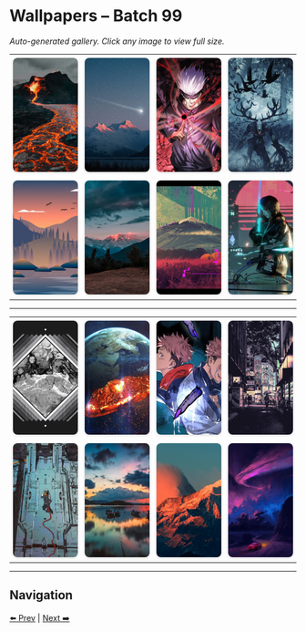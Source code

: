 # Wallpapers – Batch 99

_Auto-generated gallery. Click any image to view full size._

<table style="border-collapse:collapse; width:100%;">
  <tr>
    <td style="padding:6px; vertical-align:middle; text-align:center;"><a href="https://raw.githubusercontent.com/rubiin/wallpapers/master/wallpapers/wallhaven-g7w1yd.jpg"><img src="https://raw.githubusercontent.com/rubiin/wallpapers/master/wallpapers/wallhaven-g7w1yd.jpg" alt="wallhaven-g7w1yd" loading="lazy" style="width:300px; height:200px; object-fit:cover; border-radius:8px; box-shadow:0 1px 4px rgba(0,0,0,0.15);"></a></td>
    <td style="padding:6px; vertical-align:middle; text-align:center;"><a href="https://raw.githubusercontent.com/rubiin/wallpapers/master/wallpapers/wallhaven-g7w5p7.jpg"><img src="https://raw.githubusercontent.com/rubiin/wallpapers/master/wallpapers/wallhaven-g7w5p7.jpg" alt="wallhaven-g7w5p7" loading="lazy" style="width:300px; height:200px; object-fit:cover; border-radius:8px; box-shadow:0 1px 4px rgba(0,0,0,0.15);"></a></td>
    <td style="padding:6px; vertical-align:middle; text-align:center;"><a href="https://raw.githubusercontent.com/rubiin/wallpapers/master/wallpapers/wallhaven-g7wjvl.jpg"><img src="https://raw.githubusercontent.com/rubiin/wallpapers/master/wallpapers/wallhaven-g7wjvl.jpg" alt="wallhaven-g7wjvl" loading="lazy" style="width:300px; height:200px; object-fit:cover; border-radius:8px; box-shadow:0 1px 4px rgba(0,0,0,0.15);"></a></td>
    <td style="padding:6px; vertical-align:middle; text-align:center;"><a href="https://raw.githubusercontent.com/rubiin/wallpapers/master/wallpapers/wallhaven-k781m1.jpg"><img src="https://raw.githubusercontent.com/rubiin/wallpapers/master/wallpapers/wallhaven-k781m1.jpg" alt="wallhaven-k781m1" loading="lazy" style="width:300px; height:200px; object-fit:cover; border-radius:8px; box-shadow:0 1px 4px rgba(0,0,0,0.15);"></a></td>
  </tr>
  <tr>
    <td style="padding:6px; vertical-align:middle; text-align:center;"><a href="https://raw.githubusercontent.com/rubiin/wallpapers/master/wallpapers/wallhaven-k78j37.jpg"><img src="https://raw.githubusercontent.com/rubiin/wallpapers/master/wallpapers/wallhaven-k78j37.jpg" alt="wallhaven-k78j37" loading="lazy" style="width:300px; height:200px; object-fit:cover; border-radius:8px; box-shadow:0 1px 4px rgba(0,0,0,0.15);"></a></td>
    <td style="padding:6px; vertical-align:middle; text-align:center;"><a href="https://raw.githubusercontent.com/rubiin/wallpapers/master/wallpapers/wallhaven-l3y8pr.jpg"><img src="https://raw.githubusercontent.com/rubiin/wallpapers/master/wallpapers/wallhaven-l3y8pr.jpg" alt="wallhaven-l3y8pr" loading="lazy" style="width:300px; height:200px; object-fit:cover; border-radius:8px; box-shadow:0 1px 4px rgba(0,0,0,0.15);"></a></td>
    <td style="padding:6px; vertical-align:middle; text-align:center;"><a href="https://raw.githubusercontent.com/rubiin/wallpapers/master/wallpapers/wallhaven-l3ykp2.jpg"><img src="https://raw.githubusercontent.com/rubiin/wallpapers/master/wallpapers/wallhaven-l3ykp2.jpg" alt="wallhaven-l3ykp2" loading="lazy" style="width:300px; height:200px; object-fit:cover; border-radius:8px; box-shadow:0 1px 4px rgba(0,0,0,0.15);"></a></td>
    <td style="padding:6px; vertical-align:middle; text-align:center;"><a href="https://raw.githubusercontent.com/rubiin/wallpapers/master/wallpapers/wallhaven-l3yy1p.jpg"><img src="https://raw.githubusercontent.com/rubiin/wallpapers/master/wallpapers/wallhaven-l3yy1p.jpg" alt="wallhaven-l3yy1p" loading="lazy" style="width:300px; height:200px; object-fit:cover; border-radius:8px; box-shadow:0 1px 4px rgba(0,0,0,0.15);"></a></td>
  </tr>
</table>

<hr/>

<table style="border-collapse:collapse; width:100%;">
  <tr>
    <td style="padding:6px; vertical-align:middle; text-align:center;"><a href="https://raw.githubusercontent.com/rubiin/wallpapers/master/wallpapers/wallhaven-lmj2rr.png"><img src="https://raw.githubusercontent.com/rubiin/wallpapers/master/wallpapers/wallhaven-lmj2rr.png" alt="wallhaven-lmj2rr" loading="lazy" style="width:300px; height:200px; object-fit:cover; border-radius:8px; box-shadow:0 1px 4px rgba(0,0,0,0.15);"></a></td>
    <td style="padding:6px; vertical-align:middle; text-align:center;"><a href="https://raw.githubusercontent.com/rubiin/wallpapers/master/wallpapers/wallhaven-o3g9p9.jpg"><img src="https://raw.githubusercontent.com/rubiin/wallpapers/master/wallpapers/wallhaven-o3g9p9.jpg" alt="wallhaven-o3g9p9" loading="lazy" style="width:300px; height:200px; object-fit:cover; border-radius:8px; box-shadow:0 1px 4px rgba(0,0,0,0.15);"></a></td>
    <td style="padding:6px; vertical-align:middle; text-align:center;"><a href="https://raw.githubusercontent.com/rubiin/wallpapers/master/wallpapers/wallhaven-o3gdwm.jpg"><img src="https://raw.githubusercontent.com/rubiin/wallpapers/master/wallpapers/wallhaven-o3gdwm.jpg" alt="wallhaven-o3gdwm" loading="lazy" style="width:300px; height:200px; object-fit:cover; border-radius:8px; box-shadow:0 1px 4px rgba(0,0,0,0.15);"></a></td>
    <td style="padding:6px; vertical-align:middle; text-align:center;"><a href="https://raw.githubusercontent.com/rubiin/wallpapers/master/wallpapers/wallhaven-o5jv65.png"><img src="https://raw.githubusercontent.com/rubiin/wallpapers/master/wallpapers/wallhaven-o5jv65.png" alt="wallhaven-o5jv65" loading="lazy" style="width:300px; height:200px; object-fit:cover; border-radius:8px; box-shadow:0 1px 4px rgba(0,0,0,0.15);"></a></td>
  </tr>
  <tr>
    <td style="padding:6px; vertical-align:middle; text-align:center;"><a href="https://raw.githubusercontent.com/rubiin/wallpapers/master/wallpapers/wallhaven-q2rjgq.jpg"><img src="https://raw.githubusercontent.com/rubiin/wallpapers/master/wallpapers/wallhaven-q2rjgq.jpg" alt="wallhaven-q2rjgq" loading="lazy" style="width:300px; height:200px; object-fit:cover; border-radius:8px; box-shadow:0 1px 4px rgba(0,0,0,0.15);"></a></td>
    <td style="padding:6px; vertical-align:middle; text-align:center;"><a href="https://raw.githubusercontent.com/rubiin/wallpapers/master/wallpapers/wallhaven-rdqeqj.jpg"><img src="https://raw.githubusercontent.com/rubiin/wallpapers/master/wallpapers/wallhaven-rdqeqj.jpg" alt="wallhaven-rdqeqj" loading="lazy" style="width:300px; height:200px; object-fit:cover; border-radius:8px; box-shadow:0 1px 4px rgba(0,0,0,0.15);"></a></td>
    <td style="padding:6px; vertical-align:middle; text-align:center;"><a href="https://raw.githubusercontent.com/rubiin/wallpapers/master/wallpapers/wallhaven-rdqjj1.jpg"><img src="https://raw.githubusercontent.com/rubiin/wallpapers/master/wallpapers/wallhaven-rdqjj1.jpg" alt="wallhaven-rdqjj1" loading="lazy" style="width:300px; height:200px; object-fit:cover; border-radius:8px; box-shadow:0 1px 4px rgba(0,0,0,0.15);"></a></td>
    <td style="padding:6px; vertical-align:middle; text-align:center;"><a href="https://raw.githubusercontent.com/rubiin/wallpapers/master/wallpapers/wallhaven-v9pgj3.jpg"><img src="https://raw.githubusercontent.com/rubiin/wallpapers/master/wallpapers/wallhaven-v9pgj3.jpg" alt="wallhaven-v9pgj3" loading="lazy" style="width:300px; height:200px; object-fit:cover; border-radius:8px; box-shadow:0 1px 4px rgba(0,0,0,0.15);"></a></td>
  </tr>
</table>

<hr/>

## Navigation

[⬅️ Prev](index_98.md) | [Next ➡️](index_100.md)
